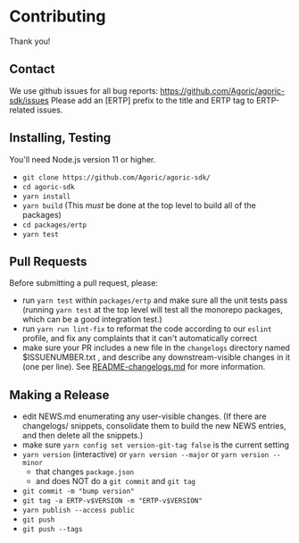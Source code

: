 # Contributing

Thank you!

## Contact

We use github issues for all bug reports:
https://github.com/Agoric/agoric-sdk/issues Please add an [ERTP]
prefix to the title and ERTP tag to ERTP-related issues.

## Installing, Testing

You'll need Node.js version 11 or higher. 

* `git clone https://github.com/Agoric/agoric-sdk/`
* `cd agoric-sdk`
* `yarn install`
* `yarn build` (This *must* be done at the top level to build all of
  the packages)
* `cd packages/ertp`
* `yarn test`

## Pull Requests

Before submitting a pull request, please:

* run `yarn test` within `packages/ertp` and make sure all the unit
  tests pass (running `yarn test` at the top level will test all the
  monorepo packages, which can be a good integration test.)
* run `yarn run lint-fix` to reformat the code according to our
  `eslint` profile, and fix any complaints that it can't automatically
  correct
* make sure your PR includes a new file in the `changelogs` directory named $ISSUENUMBER.txt , and
  describe any downstream-visible changes in it (one per line). See
  [README-changelogs.md](/packages/ertp/changelogs/README-changelogs.md) for more information.

## Making a Release

* edit NEWS.md enumerating any user-visible changes. (If there are
  changelogs/ snippets, consolidate them to build the new NEWS
  entries, and then delete all the snippets.)
* make sure `yarn config set version-git-tag false` is the current
  setting
* `yarn version` (interactive) or `yarn version --major` or `yarn version --minor`
  * that changes `package.json`
  * and does NOT do a `git commit` and `git tag`
* `git commit -m "bump version"`
* `git tag -a ERTP-v$VERSION -m "ERTP-v$VERSION"`
* `yarn publish --access public`
* `git push`
* `git push --tags`
